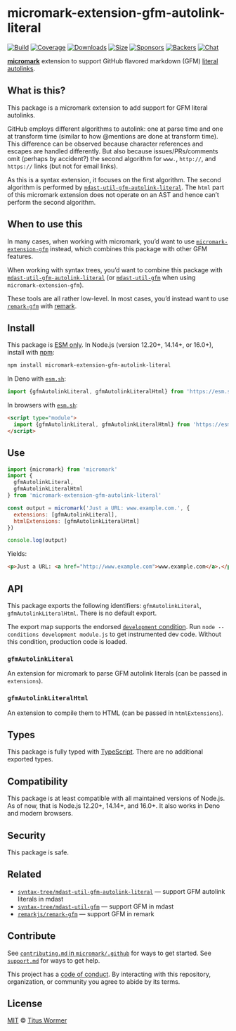 # micromark-extension-gfm-autolink-literal

[![Build][build-badge]][build]
[![Coverage][coverage-badge]][coverage]
[![Downloads][downloads-badge]][downloads]
[![Size][size-badge]][size]
[![Sponsors][sponsors-badge]][collective]
[![Backers][backers-badge]][collective]
[![Chat][chat-badge]][chat]

**[micromark][]** extension to support GitHub flavored markdown (GFM) [literal
autolinks][].

## What is this?

This package is a micromark extension to add support for GFM literal autolinks.

GitHub employs different algorithms to autolink: one at parse time and one at
transform time (similar to how @mentions are done at transform time).
This difference can be observed because character references and escapes are
handled differently.
But also because issues/PRs/comments omit (perhaps by accident?) the second
algorithm for `www.`, `http://`, and `https://` links (but not for email links).

As this is a syntax extension, it focuses on the first algorithm.
The second algorithm is performed by
[`mdast-util-gfm-autolink-literal`][mdast-autolink-literal].
The `html` part of this micromark extension does not operate on an AST and hence
can’t perform the second algorithm.

## When to use this

In many cases, when working with micromark, you’d want to use
[`micromark-extension-gfm`][micromark-extension-gfm] instead, which combines
this package with other GFM features.

When working with syntax trees, you’d want to combine this package with
[`mdast-util-gfm-autolink-literal`][mdast-autolink-literal] (or
[`mdast-util-gfm`][mdast-util-gfm] when using `micromark-extension-gfm`).

These tools are all rather low-level.
In most cases, you’d instead want to use [`remark-gfm`][remark-gfm] with
[remark][].

## Install

This package is [ESM only][esm].
In Node.js (version 12.20+, 14.14+, or 16.0+), install with [npm][]:

```sh
npm install micromark-extension-gfm-autolink-literal
```

In Deno with [`esm.sh`][esmsh]:

```js
import {gfmAutolinkLiteral, gfmAutolinkLiteralHtml} from 'https://esm.sh/micromark-extension-gfm-autolink-literal@1'
```

In browsers with [`esm.sh`][esmsh]:

```html
<script type="module">
  import {gfmAutolinkLiteral, gfmAutolinkLiteralHtml} from 'https://esm.sh/micromark-extension-gfm-autolink-literal@1?bundle'
</script>
```

## Use

```js
import {micromark} from 'micromark'
import {
  gfmAutolinkLiteral,
  gfmAutolinkLiteralHtml
} from 'micromark-extension-gfm-autolink-literal'

const output = micromark('Just a URL: www.example.com.', {
  extensions: [gfmAutolinkLiteral],
  htmlExtensions: [gfmAutolinkLiteralHtml]
})

console.log(output)
```

Yields:

```html
<p>Just a URL: <a href="http://www.example.com">www.example.com</a>.</p>
```

## API

This package exports the following identifiers: `gfmAutolinkLiteral`,
`gfmAutolinkLiteralHtml`.
There is no default export.

The export map supports the endorsed
[`development` condition](https://nodejs.org/api/packages.html#packages_resolving_user_conditions).
Run `node --conditions development module.js` to get instrumented dev code.
Without this condition, production code is loaded.

### `gfmAutolinkLiteral`

An extension for micromark to parse GFM autolink literals (can be passed in
`extensions`).

### `gfmAutolinkLiteralHtml`

An extension to compile them to HTML (can be passed in `htmlExtensions`).

## Types

This package is fully typed with [TypeScript][].
There are no additional exported types.

## Compatibility

This package is at least compatible with all maintained versions of Node.js.
As of now, that is Node.js 12.20+, 14.14+, and 16.0+.
It also works in Deno and modern browsers.

## Security

This package is safe.

## Related

*   [`syntax-tree/mdast-util-gfm-autolink-literal`][mdast-autolink-literal]
    — support GFM autolink literals in mdast
*   [`syntax-tree/mdast-util-gfm`][mdast-util-gfm]
    — support GFM in mdast
*   [`remarkjs/remark-gfm`][remark-gfm]
    — support GFM in remark

## Contribute

See [`contributing.md` in `micromark/.github`][contributing] for ways to get
started.
See [`support.md`][support] for ways to get help.

This project has a [code of conduct][coc].
By interacting with this repository, organization, or community you agree to
abide by its terms.

## License

[MIT][license] © [Titus Wormer][author]

<!-- Definitions -->

[build-badge]: https://github.com/micromark/micromark-extension-gfm-autolink-literal/workflows/main/badge.svg

[build]: https://github.com/micromark/micromark-extension-gfm-autolink-literal/actions

[coverage-badge]: https://img.shields.io/codecov/c/github/micromark/micromark-extension-gfm-autolink-literal.svg

[coverage]: https://codecov.io/github/micromark/micromark-extension-gfm-autolink-literal

[downloads-badge]: https://img.shields.io/npm/dm/micromark-extension-gfm-autolink-literal.svg

[downloads]: https://www.npmjs.com/package/micromark-extension-gfm-autolink-literal

[size-badge]: https://img.shields.io/bundlephobia/minzip/micromark-extension-gfm-autolink-literal.svg

[size]: https://bundlephobia.com/result?p=micromark-extension-gfm-autolink-literal

[sponsors-badge]: https://opencollective.com/unified/sponsors/badge.svg

[backers-badge]: https://opencollective.com/unified/backers/badge.svg

[collective]: https://opencollective.com/unified

[chat-badge]: https://img.shields.io/badge/chat-discussions-success.svg

[chat]: https://github.com/micromark/micromark/discussions

[npm]: https://docs.npmjs.com/cli/install

[esmsh]: https://esm.sh

[license]: license

[author]: https://wooorm.com

[contributing]: https://github.com/micromark/.github/blob/HEAD/contributing.md

[support]: https://github.com/micromark/.github/blob/HEAD/support.md

[coc]: https://github.com/micromark/.github/blob/HEAD/code-of-conduct.md

[esm]: https://gist.github.com/sindresorhus/a39789f98801d908bbc7ff3ecc99d99c

[typescript]: https://www.typescriptlang.org

[micromark]: https://github.com/micromark/micromark

[remark]: https://github.com/remarkjs/remark

[micromark-extension-gfm]: https://github.com/micromark/micromark-extension-gfm

[mdast-autolink-literal]: https://github.com/syntax-tree/mdast-util-gfm-autolink-literal

[mdast-util-gfm]: https://github.com/syntax-tree/mdast-util-gfm

[remark-gfm]: https://github.com/remarkjs/remark-gfm

[literal autolinks]: https://github.github.com/gfm/#autolinks-extension-
